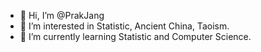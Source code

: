 - 👋 Hi, I’m @PrakJang
- 👀 I’m interested in Statistic, Ancient China, Taoism. 
- 🌱 I’m currently learning Statistic and Computer Science. 
<!---
- 💞️ I’m looking to collaborate on ...
- 📫 How to reach me ...
--->

<!---
PrakJang/PrakJang is a ✨ special ✨ repository because its `README.md` (this file) appears on your GitHub profile.
You can click the Preview link to take a look at your changes.
--->
